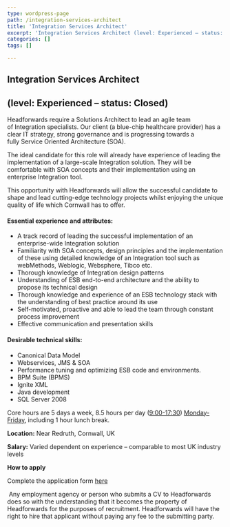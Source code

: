 ```yaml
---
type: wordpress-page
path: /integration-services-architect
title: 'Integration Services Architect'
excerpt: 'Integration Services Architect (level: Experienced – status: Closed) Headforwards require a Solutions Architect to lead an agile team of Integration specialists. Our client (a blue-chip healthcare provider) has a clear IT strategy, strong governance and is progressing towards a fully Service Oriented Architecture (SOA).   The ideal candidate for this role will already have experience of leading the implementation …'
categories: []
tags: []

---
```

Integration Services Architect
------------------------------

(level: Experienced – status: Closed)
-------------------------------------

Headforwards require a Solutions Architect to lead an agile team of Integration specialists. Our client (a blue-chip healthcare provider) has a clear IT strategy, strong governance and is progressing towards a fully Service Oriented Architecture (SOA).

The ideal candidate for this role will already have experience of leading the implementation of a large-scale Integration solution. They will be comfortable with SOA concepts and their implementation using an enterprise Integration tool.

This opportunity with Headforwards will allow the successful candidate to shape and lead cutting-edge technology projects whilst enjoying the unique quality of life which Cornwall has to offer.

#### **Essential experience and attributes:**

*   A track record of leading the successful implementation of an enterprise-wide Integration solution
*   Familiarity with SOA concepts, design principles and the implementation of these using detailed knowledge of an Integration tool such as webMethods, Weblogic, Websphere, Tibco etc.
*   Thorough knowledge of Integration design patterns
*   Understanding of ESB end-to-end architecture and the ability to propose its technical design
*   Thorough knowledge and experience of an ESB technology stack with the understanding of best practice around its use
*   Self-motivated, proactive and able to lead the team through constant process improvement
*   Effective communication and presentation skills

#### **Desirable technical skills:**

*   Canonical Data Model
*   Webservices, JMS & SOA
*   Performance tuning and optimizing ESB code and environments.
*   BPM Suite (BPMS)
*   Ignite XML
*   Java development
*   SQL Server 2008

Core hours are 5 days a week, 8.5 hours per day ([9:00-17:30](x-apple-data-detectors://1)) [Monday-Friday](x-apple-data-detectors://2), including 1 hour lunch break.

**Location:** Near Redruth, Cornwall, UK

**Salary:** Varied dependent on experience – comparable to most UK industry levels

**How to apply**

Complete the application form [here](http://www.headforwards.com/application-form/ "Application Form")

 Any employment agency or person who submits a CV to Headforwards does so with the understanding that it becomes the property of Headforwards for the purposes of recruitment. Headforwards will have the right to hire that applicant without paying any fee to the submitting party.
